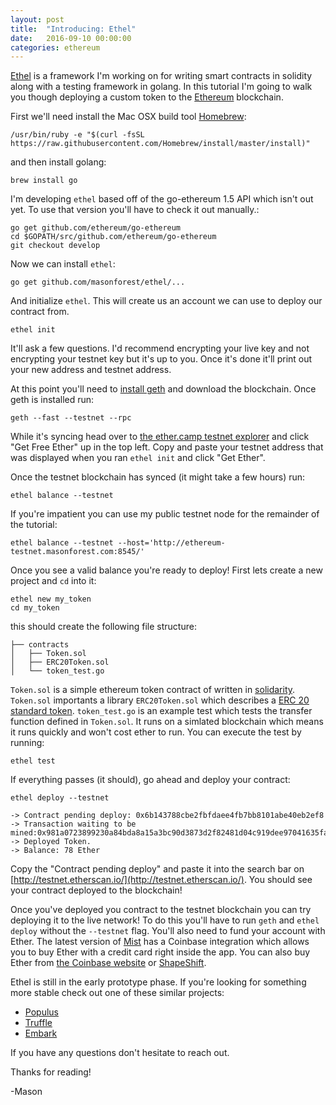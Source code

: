 ```yaml
---
layout: post
title:  "Introducing: Ethel"
date:   2016-09-10 00:00:00
categories: ethereum
---
```


[Ethel](https://github.com/masonforest/ethel) is a framework I'm working on
for writing smart contracts in solidity along with a testing framework in
golang. In this tutorial I'm going to walk you though deploying a custom token
to the [Ethereum](https://ethereum.org/) blockchain.

First we'll need install the Mac OSX build tool [Homebrew](http://brew.sh/):

    /usr/bin/ruby -e "$(curl -fsSL https://raw.githubusercontent.com/Homebrew/install/master/install)"

and then install golang:

    brew install go

I'm developing `ethel` based off of the go-ethereum 1.5 API which isn't out yet.
To use that version you'll have to check it out manually.:

    go get github.com/ethereum/go-ethereum
    cd $GOPATH/src/github.com/ethereum/go-ethereum
    git checkout develop

Now we can install `ethel`:

    go get github.com/masonforest/ethel/...

And initialize `ethel`. This will create us an account we can use to deploy our contract from.

    ethel init

It'll ask a few questions. I'd recommend encrypting your live key and not encrypting your testnet key but it's up to you. Once it's done it'll print out your new address and testnet address.

At this point you'll need to [install geth](https://github.com/ethereum/go-ethereum/wiki/Getting-Geth) and download the blockchain. Once geth is installed run:

    geth --fast --testnet --rpc

While it's syncing head over to [the ether.camp testnet explorer](https://test.ether.camp/) and click "Get Free Ether" up in the top left. Copy and paste your testnet address that was displayed when you ran `ethel init` and click "Get Ether".

Once the testnet blockchain has synced (it might take a few hours) run:

    ethel balance --testnet


If you're impatient you can use my public testnet node for the remainder of the tutorial:

    ethel balance --testnet --host='http://ethereum-testnet.masonforest.com:8545/'

Once you see a valid balance you're ready to deploy! First lets create a new project and `cd` into it:

    ethel new my_token
    cd my_token

this should create the following file structure:


    ├── contracts
    │   ├── Token.sol
    │   ├── ERC20Token.sol
    │   └── token_test.go


`Token.sol` is a simple ethereum token contract of written in
[solidarity](https://solidity.readthedocs.io/en/develop/). `Token.sol`
importants a library `ERC20Token.sol` which describes a [ERC 20 standard
token](https://github.com/ethereum/EIPs/issues/20). `token_test.go` is an
example test which tests the transfer function defined in `Token.sol`. It runs
on a simlated blockchain which means it runs quickly and won't cost ether to
run. You can execute the test by running:

    ethel test

If everything passes (it should), go ahead and deploy your contract:

    ethel deploy --testnet

    -> Contract pending deploy: 0x6b143788cbe2fbfdaee4fb7bb8101abe40eb2ef8
    -> Transaction waiting to be mined:0x981a0723899230a84bda8a15a3bc90d3873d2f82481d04c919dee97041635fac
    -> Deployed Token.
    -> Balance: 78 Ether

Copy the "Contract pending deploy" and paste it into the search bar on [http://testnet.etherscan.io/](http://testnet.etherscan.io/). You should see your contract deployed to the blockchain!


Once you've deployed you contract to the testnet blockchain you can try
deploying it to the live network! To do this you'll have to run `geth` and
`ethel deploy` without the `--testnet` flag. You'll also need to fund your
account with Ether. The latest version of [Mist](https://github.com/ethereum/mist) has a Coinbase integration
which allows you to buy Ether with a credit card right inside the app. You can
also buy Ether from [the Coinbase website](https://www.coinbase.com/buy-ether?locale=en)
or [ShapeShift](https://shapeshift.io/).

Ethel is still in the early prototype phase. If you're looking for something more stable check out one of these similar projects:

* [Populus](https://github.com/pipermerriam/populus)
* [Truffle](https://github.com/ConsenSys/truffle)
* [Embark](https://github.com/iurimatias/embark-framework)

If you have any questions don't hesitate to reach out.

Thanks for reading!

-Mason
